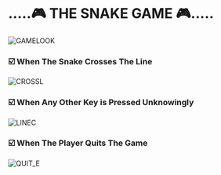 # .....🎮 THE SNAKE GAME 🎮.....
![GAMELOOK](https://github.com/KCPooja/Mini_Project_/blob/main/4_TestPlanAndOutput/gamelook.JPG)
### ☑️ When The Snake Crosses The Line
![CROSSL](https://github.com/KCPooja/Mini_Project_/blob/main/4_TestPlanAndOutput/crossedline.JPG)
### ☑️ When Any Other Key is Pressed Unknowingly
![LINEC](https://github.com/KCPooja/Mini_Project_/blob/main/4_TestPlanAndOutput/otherkey.JPG)
### ☑️ When The Player Quits The Game
![QUIT_E](https://github.com/KCPooja/Mini_Project_/blob/main/4_TestPlanAndOutput/exit.JPG)

